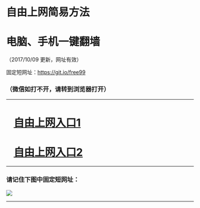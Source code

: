 ﻿# 自由上网简易方法

# 电脑、手机一键翻墙

（2017/10/09 更新，网址有效）

固定短网址：https://git.io/free99

### （微信如打不开，请转到浏览器打开）


***





# &nbsp;&nbsp; <a href="http://ft247768660.fwq-tz-1001.info/fwqtz01.html?t=10090018183 " target="_blank">自由上网入口1</a>
# &nbsp;&nbsp; <a href="http://ft551522741.fwq-tz-1002.info/fwqtz02.html?t=100900115807 " target="_blank">自由上网入口2</a>
***

### 请记住下图中固定短网址：

<img src="https://s3-us-west-2.amazonaws.com/fwq-1001/yjfq-20170905okok.png" /> 


***

